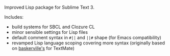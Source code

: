 Improved Lisp package for Sublime Text 3.

Includes:
- build systems for SBCL and Clozure CL
- minor sensible settings for Lisp files
- default comment syntax in `#||` and `||#` shape (for Emacs compatibility)
- revamped Lisp language scoping covering more syntax (originally based on [baskerville's](https://github.com/baskerville/Common-Lisp.tmbundle) for TextMate)
